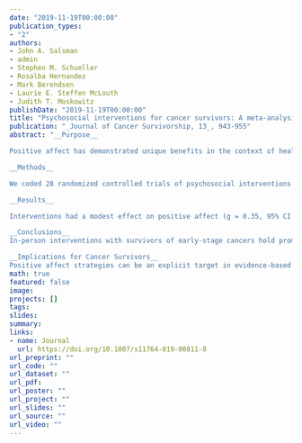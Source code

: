 ```yaml
---
date: "2019-11-19T00:00:00"
publication_types:
- "2"
authors:
- John A. Salsman
- admin
- Stephen M. Schueller
- Rosalba Hernandez
- Mark Berendsen
- Laurie E. Steffen McLouth
- Judith T. Moskowitz
publishDate: "2019-11-19T00:00:00"
title: "Psychosocial interventions for cancer survivors: A meta-analysis of effects on positive affect"
publication: "_Journal of Cancer Survivorship, 13_, 943-955"
abstract: "__Purpose__

Positive affect has demonstrated unique benefits in the context of health-related stress and is emerging as an important target for psychosocial interventions. The primary objective of this meta-analysis was to determine whether psychosocial interventions increase positive affect in cancer survivors.

__Methods__

We coded 28 randomized controlled trials of psychosocial interventions assessing 2082 cancer survivors from six electronic databases. We calculated 76 effect sizes for positive affect and conducted synthesis using random effects models with robust variance estimation. Tests for moderation included demographic, clinical, and intervention characteristics.

__Results__

Interventions had a modest effect on positive affect (g = 0.35, 95% CI [0.16, 0.54]) with substantial heterogeneity of effects across studies ($\\hat\\tau^2$ = 0.40; $I^2$ = 78%). Three significant moderators were identified: in-person interventions outperformed remote interventions (P = .046), effects were larger when evaluated against standard of care or wait list control conditions versus attentional, educational, or component controls (P = .009), and trials with survivors of early-stage cancer diagnoses yielded larger effects than those with advanced-stage diagnoses (P = .046). We did not detect differential benefits of psychosocial interventions across samples varying in sex, age, on-treatment versus off-treatment status, or cancer type. Although no conclusive evidence suggested outcome reporting biases (P = .370), effects were smaller in studies with lower risk of bias.

__Conclusions__
In-person interventions with survivors of early-stage cancers hold promise for enhancing positive affect, but more methodological rigor is needed.

__Implications for Cancer Survivors__
Positive affect strategies can be an explicit target in evidence-based medicine and have a role in patient-centered survivorship care, providing tools to uniquely mobilize human strengths."
math: true
featured: false
image: 
projects: []
tags: 
slides: 
summary: 
links:
- name: Journal
  url: https://doi.org/10.1007/s11764-019-00811-8
url_preprint: ""
url_code: ""
url_dataset: ""
url_pdf: 
url_poster: ""
url_project: ""
url_slides: ""
url_source: ""
url_video: ""
---
```

